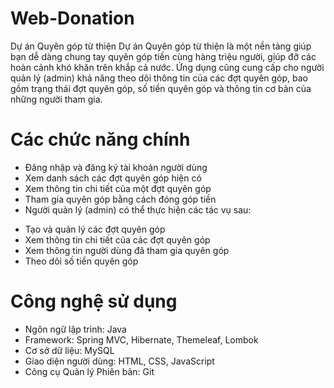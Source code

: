 # Web-Donation
Dự án Quyên góp từ thiện
Dự án Quyên góp từ thiện là một nền tảng giúp bạn dễ dàng chung tay quyên góp tiền cùng hàng triệu người, giúp đỡ các hoàn cảnh khó khăn trên khắp cả nước.
Ứng dụng cũng cung cấp cho người quản lý (admin) khả năng theo dõi thông tin của các đợt quyên góp, bao gồm trạng thái đợt quyên góp, số tiền quyên góp và thông tin cơ bản của những người tham gia.

# Các chức năng chính
- Đăng nhập và đăng ký tài khoản người dùng
- Xem danh sách các đợt quyên góp hiện có
- Xem thông tin chi tiết của một đợt quyên góp
- Tham gia quyên góp bằng cách đóng góp tiền
- Người quản lý (admin) có thể thực hiện các tác vụ sau:
+ Tạo và quản lý các đợt quyên góp
+ Xem thông tin chi tiết của các đợt quyên góp
+ Xem thông tin người dùng đã tham gia quyên góp
+ Theo dõi số tiền quyên góp

# Công nghệ sử dụng
- Ngôn ngữ lập trình: Java
- Framework: Spring MVC, Hibernate, Themeleaf, Lombok
- Cơ sở dữ liệu: MySQL
- Giao diện người dùng: HTML, CSS, JavaScript
- Công cụ Quản lý Phiên bản: Git
